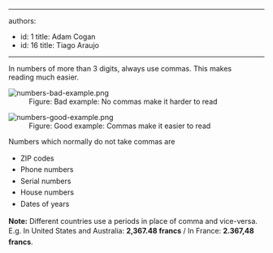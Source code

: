 

---
authors:
  - id: 1
    title: Adam Cogan
  - id: 16
    title: Tiago Araujo
---




<span class='intro'> In numbers of more than 3​ digits,​ always&#160;use commas.​​&#160;This makes reading&#160;much easier. </span>

<dl class="badImage"><dt> 
      <img src="/DesignandPresentation/RulestoBetterInterfacesGeneral/PublishingImages/numbers-bad-example.png" alt="numbers-bad-example.png" /> 
   </dt><dd>Figure&#58; Bad example&#58; No commas make it harder to read </dd></dl>
<dl class="goodImage">
   <dt> 
      <img src="/DesignandPresentation/RulestoBetterInterfacesGeneral/PublishingImages/numbers-good-example.png" alt="numbers-good-example.png" /> 
   </dt><dd>Figure&#58; Good example&#58; Commas make it easier to read </dd></dl> Numbers which normally do&#160;not&#160;take commas are 
<p></p><ul><li>
      <span style="line-height&#58;1.6;">ZIP codes</span></li><li>
      <span style="line-height&#58;1.6;">Phone numbers</span></li><li>
      <span style="line-height&#58;1.6;">Serial numbers</span></li><li>
      <span style="line-height&#58;1.6;">House numbers</span></li><li>
      <span style="line-height&#58;1.6;">Dates of years</span><br></li></ul><p> 
   <strong>Note&#58;</strong> Different countries use a periods in place of comma and vice-versa.&#160;<br><span style="line-height&#58;1.6;">E.g. In&#160;United States and Australia&#58; </span> 
   <b style="line-height&#58;1.6;">2,367.48 francs</b><span style="line-height&#58;1.6;">&#160;/&#160;In France&#58; </span> 
   <b style="line-height&#58;1.6;">2.367,48 francs</b><span style="line-height&#58;1.6;">.</span></p><p> 
   <b></b></p>



